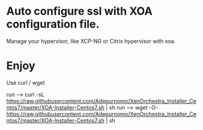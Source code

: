 # Auto configure ssl with XOA configuration file.
Manage your hypervisor, like XCP-NG or Citrix hypervisor with xoa.
# Enjoy

Use curl / wget

run --> curl -sL https://raw.githubusercontent.com/Adepurnomo/XenOrchestra_Installer_Centos7/master/XOA-Installer-Centos7.sh | sh
run --> wget -O- https://raw.githubusercontent.com/Adepurnomo/XenOrchestra_Installer_Centos7/master/XOA-Installer-Centos7.sh | sh
